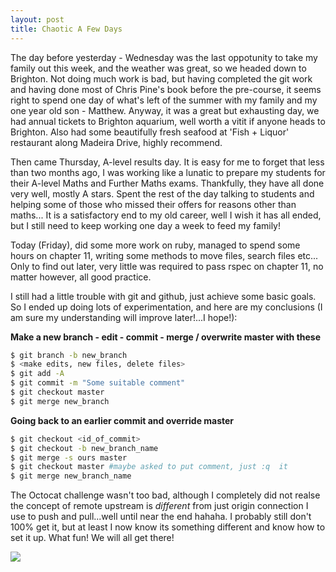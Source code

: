 ```yaml
---
layout: post
title: Chaotic A Few Days
---
```


The day before yesterday - Wednesday was the last oppotunity to take my family out this week, and the weather was great, so we headed down to Brighton.  Not doing much work is bad, but having completed the git work and having done most of Chris Pine's book before the pre-course, it seems right to spend one day of what's left of the summer with my family and my one year old son - Matthew.  Anyway, it was a great but exhausting day, we had annual tickets to Brighton aquarium, well worth a vitit if anyone heads to Brighton.  Also had some beautifully fresh seafood at 'Fish + Liquor' restaurant along Madeira Drive, highly recommend.

Then came Thursday, A-level results day.  It is easy for me to forget that less than two months ago, I was working like a lunatic to prepare my students for their A-level Maths and Further Maths exams. Thankfully, they have all done very well, mostly A stars.  Spent the rest of the day talking to students and helping some of those who missed their offers for reasons other than maths...  It is a satisfactory end to my old career, well I wish it has all ended, but I still need to keep working one day a week to feed my family!

Today (Friday), did some more work on ruby, managed to spend some hours on chapter 11, writing some methods to move files, search files etc...  Only to find out later, very little was required to pass rspec on chapter 11, no matter however, all good practice.

I still had a little trouble with git and github, just achieve some basic goals.  So I ended up doing lots of experimentation, and here are my conclusions (I am sure my understanding will improve later!...I hope!):

**Make a new branch - edit - commit - merge / overwrite master with these**
 
```sh
$ git branch -b new_branch
$ <make edits, new files, delete files>
$ git add -A
$ git commit -m "Some suitable comment"
$ git checkout master
$ git merge new_branch
```
**Going back to an earlier commit and override master**

```sh
$ git checkout <id_of_commit>
$ git checkout -b new_branch_name
$ git merge -s ours master
$ git checkout master #maybe asked to put comment, just :q  it
$ git merge new_branch_name
```
The Octocat challenge wasn't too bad, although I completely did not realse the concept of remote upstream is *different* from just origin connection I use to push and pull...well until near the end hahaha.  I probably still don't 100% get it, but at least I now know its something different and know how to set it up.  What fun!  We will all get there!

![](http://www.focus.org/assets/images/blog/post-image/prayer.jpg)

